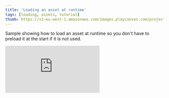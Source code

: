 ```yaml
---
title: 'Loading an asset at runtime'
tags: [loading, assets, tutorial]
thumb: https://s3-eu-west-1.amazonaws.com/images.playcanvas.com/projects/12/439122/FA68B8-image-75.jpg
---
```


Sample showing how to load an asset at runtime so you don't have to preload it at the start if it is not used.

<div className="iframe-container">
    <iframe loading="lazy" src="https://playcanv.as/p/xIkPLoyX/" title="Loading an asset at runtime" webkitallowfullscreen="true" mozallowfullscreen="true" allow="autoplay" allowfullscreen="true" allowvr="" scrolling="no" frameborder="0" />
</div>
